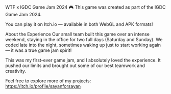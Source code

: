 WTF x IGDC Game Jam 2024 🎮
This game was created as part of the IGDC Game Jam 2024.

You can play it on Itch.io — available in both WebGL and APK formats!

About the Experience
Our small team built this game over an intense weekend, staying in the office for two full days (Saturday and Sunday). We coded late into the night, sometimes waking up just to start working again — it was a true game jam spirit!

This was my first-ever game jam, and I absolutely loved the experience. It pushed our limits and brought out some of our best teamwork and creativity.

Feel free to explore more of my projects:
https://itch.io/profile/sayanforsayan
